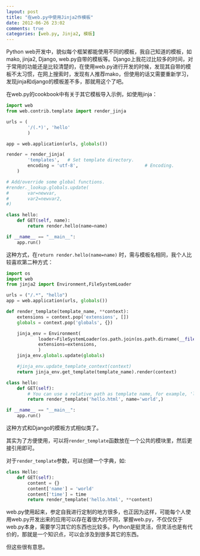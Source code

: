 ```yaml
---
layout: post
title: "在web.py中使用Jinja2作模板"
date: 2012-06-26 23:02
comments: true
categories: [web.py, Jinja2, 模板]
---
```

Python web开发中，貌似每个框架都能使用不同的模板，我自己知道的模板，如mako, jinja2, Django, web.py自带的模板等。Django上我花过比较多的时间，对于常用的功能还是比较清楚的，在使用web.py进行开发的时候，发现其自带的模板不太习惯，在网上搜索时，发现有人推荐mako，但使用的话又需要重新学习，发现jinja和django的模板差不多，那就用这个了吧。

在web.py的cookbook中有关于其它模板导入示例，如使用jinja：
```python
import web
from web.contrib.template import render_jinja

urls = (
        '/(.*)', 'hello'
        )

app = web.application(urls, globals())

render = render_jinja(
        'templates',   # Set template directory.
        encoding = 'utf-8',                         # Encoding.
    )

# Add/override some global functions.
#render._lookup.globals.update(
#       var=newvar,
#       var2=newvar2,
#)

class hello:
    def GET(self, name):
        return render.hello(name=name)

if __name__ == "__main__":
    app.run()
```

这种方式，在``return render.hello(name=name)`` 时，需与模板名相同，我个人比较喜欢第二种方式：
```python
import os
import web
from jinja2 import Environment,FileSystemLoader

urls = ("/.*", "hello")
app = web.application(urls, globals())

def render_template(template_name, **context):
    extensions = context.pop('extensions', [])
    globals = context.pop('globals', {})

    jinja_env = Environment(
            loader=FileSystemLoader(os.path.join(os.path.dirname(__file__), 'templates')),
            extensions=extensions,
            )
    jinja_env.globals.update(globals)

    #jinja_env.update_template_context(context)
    return jinja_env.get_template(template_name).render(context)

class hello:
    def GET(self):
        # You can use a relative path as template name, for example, 'ldap/hello.html'.
        return render_template('hello.html', name='world',)

if __name__ == "__main__":
    app.run()
```
这种方式和Django的模板方式相似类了。

其实为了方便使用，可以将``render_template``函数放在一个公共的模块里，然后更接引用即可。

对于``render_template``参数，可以创建一个字典，如:

```python
class Hello:
    def GET(self):
        content = {}
        content['name'] = 'world'
        content['time'] = time
        return render_template('hello.html', **content)
```

web.py使用起来，参定自我进行定制的地方很多，也正因为这样，可能每个人使用web.py开发出来的应用可以存在着很大的不同，掌握web.py，不仅仅仅于web.py本身，需要学习其它的东西也比较多。Python是挺灵活，但灵活也是有代价的，那就是一个知识点，可以会涉及到很多其它的东西。

但这些很有意思。